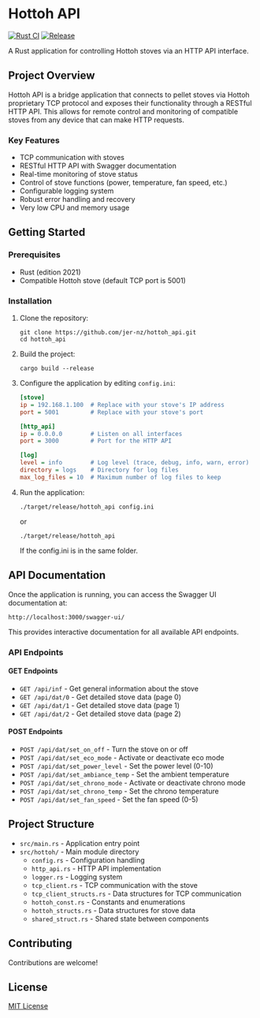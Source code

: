 # Hottoh API

[![Rust CI](https://github.com/jer-nz/hottoh_api/actions/workflows/ci.yml/badge.svg)](https://github.com/jer-nz/hottoh_api/actions/workflows/ci.yml)
[![Release](https://github.com/jer-nz/hottoh_api/actions/workflows/release.yml/badge.svg)](https://github.com/jer-nz/hottoh_api/actions/workflows/release.yml)

A Rust application for controlling Hottoh stoves via an HTTP API interface.

## Project Overview

Hottoh API is a bridge application that connects to pellet stoves via Hottoh proprietary TCP protocol and exposes their functionality through a RESTful HTTP API. This allows for remote control and monitoring of compatible stoves from any device that can make HTTP requests.

### Key Features

- TCP communication with stoves
- RESTful HTTP API with Swagger documentation
- Real-time monitoring of stove status
- Control of stove functions (power, temperature, fan speed, etc.)
- Configurable logging system
- Robust error handling and recovery
- Very low CPU and memory usage

## Getting Started

### Prerequisites

- Rust (edition 2021)
- Compatible Hottoh stove (default TCP port is 5001)

### Installation

1. Clone the repository:
   ```
   git clone https://github.com/jer-nz/hottoh_api.git
   cd hottoh_api
   ```

2. Build the project:
   ```
   cargo build --release
   ```

3. Configure the application by editing `config.ini`:
   ```ini
   [stove]
   ip = 192.168.1.100  # Replace with your stove's IP address
   port = 5001         # Replace with your stove's port

   [http_api]
   ip = 0.0.0.0        # Listen on all interfaces
   port = 3000         # Port for the HTTP API

   [log]
   level = info        # Log level (trace, debug, info, warn, error)
   directory = logs    # Directory for log files
   max_log_files = 10  # Maximum number of log files to keep
   ```

4. Run the application:
   ```
   ./target/release/hottoh_api config.ini
   ```
   or
   ```
   ./target/release/hottoh_api 
   ``` 
   If the config.ini is in the same folder.

## API Documentation

Once the application is running, you can access the Swagger UI documentation at:
```
http://localhost:3000/swagger-ui/
```

This provides interactive documentation for all available API endpoints.

### API Endpoints

#### GET Endpoints
- `GET /api/inf` - Get general information about the stove
- `GET /api/dat/0` - Get detailed stove data (page 0)
- `GET /api/dat/1` - Get detailed stove data (page 1)
- `GET /api/dat/2` - Get detailed stove data (page 2)

#### POST Endpoints
- `POST /api/dat/set_on_off` - Turn the stove on or off
- `POST /api/dat/set_eco_mode` - Activate or deactivate eco mode
- `POST /api/dat/set_power_level` - Set the power level (0-10)
- `POST /api/dat/set_ambiance_temp` - Set the ambient temperature
- `POST /api/dat/set_chrono_mode` - Activate or deactivate chrono mode
- `POST /api/dat/set_chrono_temp` - Set the chrono temperature
- `POST /api/dat/set_fan_speed` - Set the fan speed (0-5)

## Project Structure

- `src/main.rs` - Application entry point
- `src/hottoh/` - Main module directory
  - `config.rs` - Configuration handling
  - `http_api.rs` - HTTP API implementation
  - `logger.rs` - Logging system
  - `tcp_client.rs` - TCP communication with the stove
  - `tcp_client_structs.rs` - Data structures for TCP communication
  - `hottoh_const.rs` - Constants and enumerations
  - `hottoh_structs.rs` - Data structures for stove data
  - `shared_struct.rs` - Shared state between components

## Contributing

Contributions are welcome!

## License

[MIT License](LICENSE)
